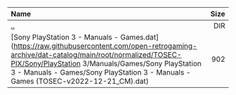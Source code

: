 |Name|Size|
|:---|---:|
|[..](../index.html)|DIR|
|[Sony PlayStation 3 - Manuals - Games.dat](https://raw.githubusercontent.com/open-retrogaming-archive/dat-catalog/main/root/normalized/TOSEC-PIX/Sony/PlayStation 3/Manuals/Games/Sony PlayStation 3 - Manuals - Games/Sony PlayStation 3 - Manuals - Games (TOSEC-v2022-12-21_CM).dat)|902|
